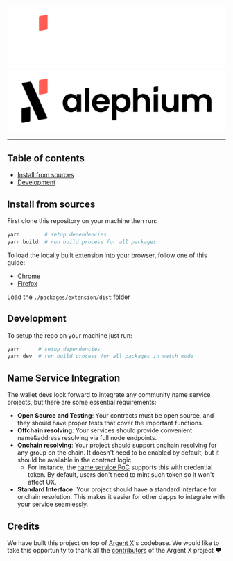 <!-- logo -->

![Alephium Logo](https://raw.githubusercontent.com/alephium/alephium-brand-guide/master/logos/light/Logo-Horizontal-Light.png#gh-dark-mode-only) ![Alephium Logo](https://raw.githubusercontent.com/alephium/alephium-brand-guide/master/logos/dark/Logo-Horizontal-Dark.png#gh-light-mode-only)

---

<h2> Table of contents</h2>

- [Install from sources](#-install-from-sources)
- [Development](#-development)

## Install from sources

First clone this repository on your machine then run:

```bash
yarn        # setup dependencies
yarn build  # run build process for all packages
```

To load the locally built extension into your browser, follow one of this guide:
 * [Chrome](https://developer.chrome.com/docs/extensions/mv3/getstarted/development-basics/#load-unpacked)
 * [Firefox](https://developer.mozilla.org/en-US/docs/Mozilla/Add-ons/WebExtensions/Your_first_WebExtension#installing)

Load the `./packages/extension/dist` folder

## Development

To setup the repo on your machine just run:

```bash
yarn      # setup dependencies
yarn dev  # run build process for all packages in watch mode
```

## Name Service Integration

The wallet devs look forward to integrate any community name service projects, but there are some essential requirements:
* **Open Source and Testing**: Your contracts must be open source, and they should have proper tests that cover the important functions.
* **Offchain resolving**: Your services should provide convenient name&address resolving via full node endpoints.
* **Onchain resolving**: Your project should support onchain resolving for any group on the chain. It doesn't need to be enabled by default, but it should be available in the contract logic.
    * For instance, the [name service PoC](https://github.com/Lbqds/alephium-ans/blob/master/contracts/registrars/primary_registrar.ral#L21-L51) supports this with credential token. By default, users don't need to mint such token so
    it won't affect UX.
* **Standard Interface**: Your project should have a standard interface for onchain resolution. This makes it easier for other dapps to integrate with your service seamlessly.

## Credits

We have built this project on top of [Argent X](https://github.com/argentlabs/argent-x)'s codebase. We would like to take this opportunity to thank all the [contributors](https://github.com/argentlabs/argent-x/graphs/contributors) of the Argent X project ❤️
